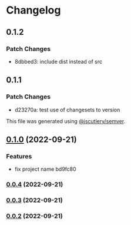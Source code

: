 # Changelog

## 0.1.2

### Patch Changes

- 8dbbed3: include dist instead of src

## 0.1.1

### Patch Changes

- d23270a: test use of changesets to version

This file was generated using [@jscutlery/semver](https://github.com/jscutlery/semver).

## [0.1.0](///compare/consent-form-plugin@0.0.4...consent-form-plugin@0.1.0) (2022-09-21)

### Features

- fix project name bd9fc80

### [0.0.4](///compare/consent-form-plugin@0.0.3...consent-form-plugin@0.0.4) (2022-09-21)

### [0.0.3](///compare/consent-form-plugin@0.0.2...consent-form-plugin@0.0.3) (2022-09-21)

### [0.0.2](///compare/consent-form-plugin@0.0.1...consent-form-plugin@0.0.2) (2022-09-21)
